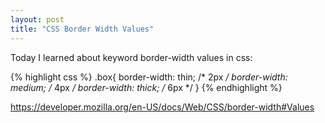 ```yaml
---
layout: post
title: "CSS Border Width Values"
---
```


Today I learned about keyword border-width values in css:

{% highlight css %}
.box{
  border-width: thin; /* 2px */
  border-width: medium; /* 4px */
  border-width: thick; /* 6px */
}
{% endhighlight %}

https://developer.mozilla.org/en-US/docs/Web/CSS/border-width#Values